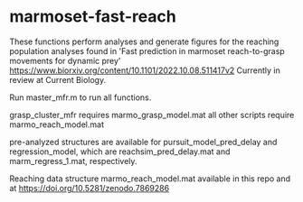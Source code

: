 # marmoset-fast-reach
These functions perform analyses and generate figures for the reaching 
population analyses found in 'Fast prediction in marmoset reach-to-grasp movements for dynamic prey'
https://www.biorxiv.org/content/10.1101/2022.10.08.511417v2 Currently in review at Current Biology.

Run master_mfr.m to run all functions.

grasp_cluster_mfr requires marmo_grasp_model.mat
all other scripts require marmo_reach_model.mat

pre-analyzed structures are available for pursuit_model_pred_delay and regression_model, which are
reachsim_pred_delay.mat and marm_regress_1.mat, respectively.

Reaching data structure marmo_reach_model.mat available in this repo and at
https://doi.org/10.5281/zenodo.7869286
